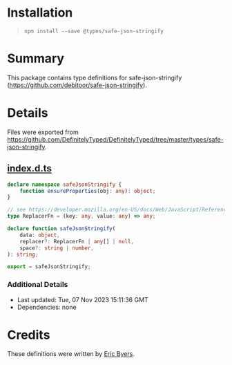 # Installation
> `npm install --save @types/safe-json-stringify`

# Summary
This package contains type definitions for safe-json-stringify (https://github.com/debitoor/safe-json-stringify).

# Details
Files were exported from https://github.com/DefinitelyTyped/DefinitelyTyped/tree/master/types/safe-json-stringify.
## [index.d.ts](https://github.com/DefinitelyTyped/DefinitelyTyped/tree/master/types/safe-json-stringify/index.d.ts)
````ts
declare namespace safeJsonStringify {
    function ensureProperties(obj: any): object;
}

// see https://developer.mozilla.org/en-US/docs/Web/JavaScript/Reference/Global_Objects/JSON/stringify#The_replacer_parameter
type ReplacerFn = (key: any, value: any) => any;

declare function safeJsonStringify(
    data: object,
    replacer?: ReplacerFn | any[] | null,
    space?: string | number,
): string;

export = safeJsonStringify;

````

### Additional Details
 * Last updated: Tue, 07 Nov 2023 15:11:36 GMT
 * Dependencies: none

# Credits
These definitions were written by [Eric Byers](https://github.com/ericbyers).

